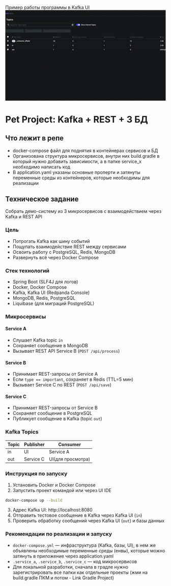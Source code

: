 Пример работы программы в Kafka UI
![Demo GIF](./2025-08-20%2014-10-25.gif)

# Pet Project: Kafka + REST + 3 БД

## Что лежит в репе
- docker-compose файл для поднятия в контейнерах сервисов и БД
- Организована структура микросервисов, внутри них build.gradle в который нужно добавить зависимости, а в папке service_x необходимо написать код
- В application.yaml указаны основные проперти и затянуты переменные среды из контейнеров, которые необходимы для реализации

## Техническое задание
Собрать демо-систему из 3 микросервисов с взаимодействием через Kafka и REST API

### Цель
- Потрогать Kafka как шину событий
- Пощупать взаимодействие REST между сервисами
- Освоить работу с PostgreSQL, Redis, MongoDB
- Развернуть всё через Docker Compose

### Стек технологий
- Spring Boot (SLF4J для логов)
- Docker, Docker Compose
- Kafka, Kafka UI (Redpanda Console)
- MongoDB, Redis, PostgreSQL
- Liquibase (для миграций PostgreSQL)

### Микросервисы
#### Service A
- Слушает Kafka topic `in`
- Сохраняет сообщение в MongoDB
- Вызывает REST API Service B (`POST /api/process`)

#### Service B
- Принимает REST-запросы от Service A
- Если `type == important`, сохраняет в Redis (TTL=5 мин)
- Вызывает Service C по REST (`POST /api/save`)

#### Service C
- Принимает REST-запросы от Service B
- Сохраняет сообщение в PostgreSQL
- Публикует сообщение в Kafka (topic `out`)

### Kafka Topics
| Topic | Publisher   | Consumer         |
|-------|-------------|------------------|
| in    | UI          | Service A        |
| out   | Service C   | UI(для просмотра)|

### Инструкция по запуску
1. Установить Docker и Docker Compose
2. Запустить проект командой или через UI IDE
```bash
docker-compose up --build
```
3. Адрес Kafka UI: http://localhost:8080
4. Отправить тестовое сообщение в Kafka через Kafka UI (`in`)
5. Проверить обработку сообщений через Kafka UI (`out`) и базы данных

### Рекомендации по реализации и запуску
- `docker-compose.yml` — инфраструктура (Kafka, базы, UI), в нем же объявлены необходимые переменные среды (енвы),
  которые можно затянуть в приложение через application.yaml
- `.service_a`, `.service_b`, `.service_c` — код микросервисов
- Для локальной разработки, сначала в градле нужно зарегистрировать все папки как отдельные проекты (жми на build.gradle ПКМ и потом - Link Gradle Project)
